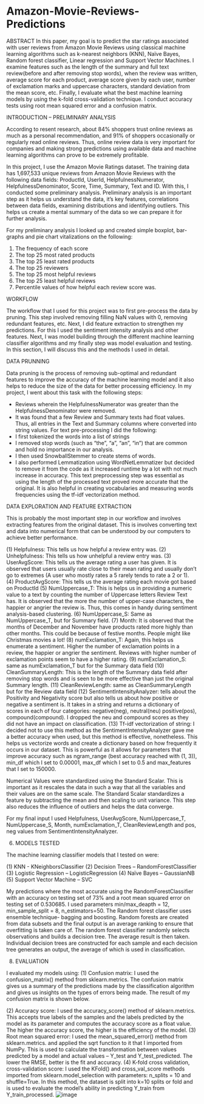 # Amazon-Movie-Reviews-Predictions

ABSTRACT
In this paper, my goal is to predict the star ratings associated with user reviews from Amazon Movie Reviews using classical machine learning algorithms such as k-nearest neighbors (KNN), Naïve Bayes, Random forest classifier, Linear regression and Support Vector Machines. I examine features such as the length of the summary and full text review(before and after removing stop words), when the review was written, average score for each product, average score given by each user, number of exclamation marks and uppercase characters, standard deviation from the mean score, etc. Finally, I evaluate what the best machine learning models by using the k-fold cross-validation technique. I conduct accuracy tests using root mean squared error and a confusion matrix.

INTRODUCTION – PRELIMINARY ANALYSIS

According to resent research, about 84% shoppers trust online reviews as much as a personal recommendation, and 91% of shoppers occasionally or regularly read online reviews.  Thus, online review data is very important for companies and making strong predictions using available data and machine learning algorithms can prove to be extremely profitable.

In this project, I use the Amazon Movie Ratings dataset.  The training data has 1,697,533 unique reviews from Amazon Movie Reviews with the following data fields: ProductId, UserId, HelpfulnessNumerator, HelpfulnessDenominator, 
Score, Time, Summary, Text and ID. With this, I conducted some preliminary analysis. Preliminary analysis is an important step as it helps us understand the data, it’s key features, correlations between data fields, examining distributions and identifying outliers. This helps us create a mental summary of the data so we can prepare it for further analysis. 

For my preliminary analysis I looked up and created simple boxplot, bar-graphs and pie chart vitalizations on the following:
1.	The frequency of each score
2.	The top 25 most rated products
3.	The top 25 least rated products
4.	The top 25 reviewers
5.	The top 25 most helpful reviews
6.	The top 25 least helpful reviews 
7.	Percentile values of how helpful each review score was.

WORKFLOW

The workflow that I used for this project was to first pre-process the data by pruning. This step involved removing filling NaN values with 0, removing redundant features, etc. Next, I did feature extraction to strengthen my predictions. For this I used the sentiment intensity analysis and other features. Next, I was model building through the different machine learning classifier algorithms and my finally step was model evaluation and testing. In this section, I will discuss this and the methods I used in detail.


DATA PRUNNING 

Data pruning is the process of removing sub-optimal and redundant features to improve the accuracy of the machine learning model and it also helps to reduce the size of the data for better processing efficiency. In my project, I went about this task with the following steps:
-	Reviews wherein the HelpfulnessNumerator was greater than the HelpfulnessDenominator were removed.
-	It was found that a few Review and Summary texts had float values. Thus, all entries in the Text and Summary columns where converted into string values.
For text pre-processing I did the following:
-	I first tokenized the words into a list of strings
-	I removed stop words (such as “the”, “a”, “an”, “in”) that are common and hold no importance in our analysis.
-	I then used SnowballStemmer to create stems of words.
-	I also performed Lemmatization using WordNetLemmatizer but decided to remove it from the code as it increased runtime by a lot with not much increase in accuracy.
This text preprocessing step was essential as using the length of the processed text proved more accurate that the original. It is also helpful in creating vocabularies and measuring words frequencies using the tf-idf vectorization method.

DATA EXPLORATION AND FEATURE EXTRACTION

This is probably the most important step in our workflow and involves extracting features from the original dataset. This is involves converting text and data into numerical form that can be understood by our computers to achieve better performance. 

(1)	Helpfulness: This tells us how helpful a review entry was. 
(2)	Unhelpfulness: This tells us how unhelpful a review entry was. 
(3)	UserAvgScore: This tells us the average rating a user has given. It is observed that users usually rate close to their mean rating and usually don’t go to extremes (A user who mostly rates a 5 rarely tends to rate a 2 or 1).
(4)	ProductAvgScore: This tells us the average rating each movie got based on ProductId
(5)	NumUppercase_T: This is helps us in providing a numeric value to a text by counting the number of Uppercase letters Review Text has. It is observed that the more the number of upper-case characters, the happier or angrier the review is. Thus, this comes in handy during sentiment analysis-based clustering.
(6)	NumUppercase_S: Same as NumUppercase_T, but for Summary field.
(7)	Month: It is observed that the months of December and November have products rated more highly than other months. This could be because of festive months. People might like Christmas movies a lot! 
(8)	numExclamation_T: Again, this helps us enumerate a sentiment. Higher the number of exclamation points in a review, the happier or angrier the sentiment. Reviews with higher number of exclamation points seem to have a higher rating.
(9)	 numExclamation_S: same as numExclamation_T but for the Summary data field 
(10)	 CleanSummaryLength: This is the length of the Summary data field after removing stop words and is seen to be more effective than just the original Summary length.
(11)	CleanReviewLength: same as CleanSummaryLength but for the Review data field
(12)	SentimentIntensityAnalyzer: tells about the Positivity and Negativity score but also tells us about how positive or negative a sentiment is. It takes in a string and returns a dictionary of scores in each of four categories: negative(neg), neutral(neu) positive(pos), compound(compound). I dropped the neu and compound scores as they did not have an impact on classification.
(13)	Tf-idf vectorization of string: I decided not to use this method as the SentimentIntensityAnalyzer gave me a better accuracy when used, but this method is effective, nonetheless. This helps us vectorize words and create a dictionary based on how frequently it occurs in our dataset. This is powerful as it allows for parameters that improve accuracy such as ngram_range (best accuracy reached with (1, 3)), min_df which I set to 0.00001, max_df which I set to 0.5 and max_features that I set to 150000.

Numerical Values were standardized using the Standard Scalar. This is important as it rescales the data in such a way that all the variables and their values are on the same scale. The Standard Scalar standardizes a feature by subtracting the mean and then scaling to unit variance. This step also reduces the influence of outliers and helps the data converge.

For my final input I used Helpfulness, UserAvgScore, NumUppercase_T, NumUppercase_S, Month, numExclamation_T, CleanReviewLength and pos, neg values from SentimentIntensityAnalyzer.

6. MODELS TESTED

The machine learning classifier models that I tested on were:

(1)	KNN - KNeighborsClassifier
(2)	Decision Trees – RandomForestClassifier
(3)	Logistic Regression – LogisticRegression
(4)	Naïve Bayes – GaussianNB
(5)	Support Vector Machine – SVC

My predictions where the most accurate using the RandomForestClassifier with an accuracy on testing set of 73% and a root mean squared error on testing set of 0.530685. I used parameters min/max_deapth = 12, min_sample_split = 8, n_estimators=50. The Random forest classifier uses ensemble technique- bagging and boosting. Random forests are created from data subsets and the final output is an average ranking to ensure that overfitting is taken care of. The random forest classifier randomly selects observations and builds a decision tree. The average result is then taken. Individual decision trees are constructed for each sample and each decision tree generates an output, the average of which is used in classification.

8.	EVALUATION

I evaluated my models using: 
(1)	Confusion matrix: I used the confusion_matrix() method from sklearn.metrics. The confusion matrix gives us a summary of the predictions made by the classification algorithm and gives us insights on the types of errors being made. The result of my confusion matrix is shown below.

		 

(2)	Accuracy score: I used the accuracy_score() method of sklearn.metrics. This accepts true labels of the samples and the labels predicted by the model as its parameter and computes the accuracy score as a float value. The higher the accuracy score, the higher is the efficiency of the model.
(3)	Root mean squared error: I used the mean_squared_error() method from sklearn.metrics. and applied the sqrt function to it that I imported from NumPy. This is used to calculate the transformation between values predicted by a model and actual values – Y_test and Y_test_predicted. The lower the RMSE, better is the fit and accuracy.
(4)	K-fold cross validation, cross-validation score: I used the KFold() and cross_val_score methods imported from sklearn.model_selection with parameters: n_splits = 10 and shuffle=True. In this method, the dataset is split into k=10 splits or fold and is used to evaluate the model’s ability in predicting Y_train from Y_train_processed.
![image](https://user-images.githubusercontent.com/115741147/200920869-219aeb4c-a1c7-433f-9b0e-9bc766e99b93.png)




